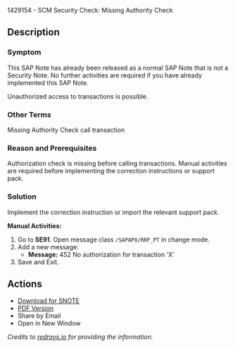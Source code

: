 1429154 - SCM Security Check: Missing Authority Check

## Description

### Symptom
This SAP Note has already been released as a normal SAP Note that is not a Security Note. No further activities are required if you have already implemented this SAP Note.

Unauthorized access to transactions is possible.

### Other Terms
Missing Authority Check call transaction

### Reason and Prerequisites
Authorization check is missing before calling transactions. Manual activities are required before implementing the correction instructions or support pack.

### Solution
Implement the correction instruction or import the relevant support pack.

**Manual Activities:**
1. Go to **SE91**. Open message class `/SAPAPO/RRP_PT` in change mode.
2. Add a new message:
   - **Message:** 452 No authorization for transaction 'X'
3. Save and Exit.

## Actions
- [Download for SNOTE](https://notesdownloads.sap.com/note/0040000008424942017)
- [PDF Version](https://userapps.support.sap.com/sap/support/sfm/notes/print/0001429154?language=en-US&token=96B4EF7B5BB41C670241F7579B68BE73)
- Share by Email
- Open in New Window

*Credits to [redrays.io](https://redrays.io) for providing the information.*